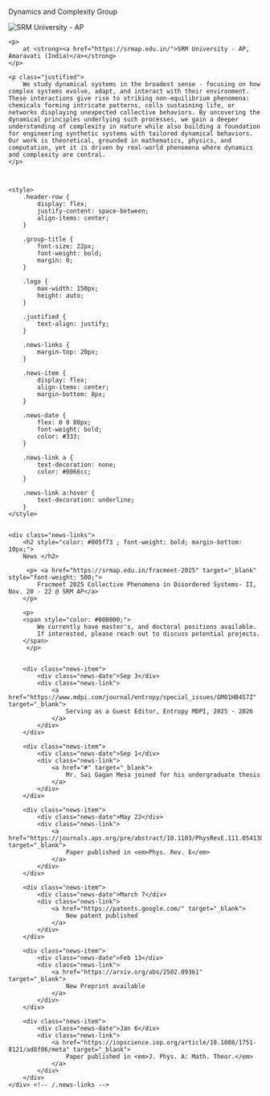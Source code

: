 <div class="content">
    <div class="header-row">
        <p class="group-title">
            Dynamics and Complexity Group
        </p>
        <img src="{{ site.baseurl }}/images/srmap-logo-2.png" 
             alt="SRM University - AP" 
             class="logo">
    </div>

    <p>
        at <strong><a href="https://srmap.edu.in/">SRM University - AP, Amaravati (India)</a></strong>
    </p>

    <p class="justified">
        We study dynamical systems in the broadest sense - focusing on how complex systems evolve, adapt, and interact with their environment. These interactions give rise to striking non-equilibrium phenomena: chemicals forming intricate patterns, cells sustaining life, or networks displaying unexpected collective behaviors. By uncovering the dynamical principles underlying such processes, we gain a deeper understanding of complexity in nature while also building a foundation for engineering synthetic systems with tailored dynamical behaviors. Our work is theoretical, grounded in mathematics, physics, and computation, yet it is driven by real-world phenomena where dynamics and complexity are central.
    </p>



    <style>
        .header-row {
            display: flex;
            justify-content: space-between;
            align-items: center;
        }

        .group-title {
            font-size: 22px;
            font-weight: bold;
            margin: 0;
        }

        .logo {
            max-width: 150px;
            height: auto;
        }

        .justified {
            text-align: justify;
        }

        .news-links {
            margin-top: 20px;
        }

        .news-item {
            display: flex;
            align-items: center;
            margin-bottom: 8px;
        }

        .news-date {
            flex: 0 0 80px;
            font-weight: bold;
            color: #333;
        }

        .news-link a {
            text-decoration: none;
            color: #0066cc;
        }

        .news-link a:hover {
            text-decoration: underline;
        }
    </style>


    <div class="news-links">
        <h2 style="color: #005f73 ; font-weight: bold; margin-bottom: 10px;">
        News </h2>

         <p> <a href="https://srmap.edu.in/fracmeet-2025" target="_blank" style="font-weight: 500;">
            Fracmeet 2025 Collective Phenomena in Disordered Systems- II, Nov. 20 - 22 @ SRM AP</a>
        </p>

        <p>
        <span style="color: #000000;">
            We currently have master's, and doctoral positions available. 
            If interested, please reach out to discuss potential projects.
        </span>
         </p>


        <div class="news-item">
            <div class="news-date">Sep 3</div>
            <div class="news-link">
                <a href="https://www.mdpi.com/journal/entropy/special_issues/GM01HB4S7Z" target="_blank">
                    Serving as a Guest Editor, Entropy MDPI, 2025 - 2026
                </a>
            </div>
        </div>

        <div class="news-item">
            <div class="news-date">Sep 1</div>
            <div class="news-link">
                <a href="#" target="_blank">
                    Mr. Sai Gagan Mesa joined for his undergraduate thesis
                </a>
            </div>
        </div>

        <div class="news-item">
            <div class="news-date">May 22</div>
            <div class="news-link">
                <a href="https://journals.aps.org/pre/abstract/10.1103/PhysRevE.111.054130" target="_blank">
                    Paper published in <em>Phys. Rev. E</em>
                </a>
            </div>
        </div>

        <div class="news-item">
            <div class="news-date">March 7</div>
            <div class="news-link">
                <a href="https://patents.google.com/" target="_blank">
                    New patent published
                </a>
            </div>
        </div>

        <div class="news-item">
            <div class="news-date">Feb 13</div>
            <div class="news-link">
                <a href="https://arxiv.org/abs/2502.09361" target="_blank">
                    New Preprint available
                </a>
            </div>
        </div>

        <div class="news-item">
            <div class="news-date">Jan 6</div>
            <div class="news-link">
                <a href="https://iopscience.iop.org/article/10.1088/1751-8121/ad8f06/meta" target="_blank">
                    Paper published in <em>J. Phys. A: Math. Theor.</em>
                </a>
            </div>
        </div>
    </div> <!-- /.news-links -->
</div> <!-- /.content -->

